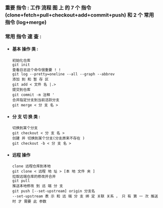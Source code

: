 ### 重要 指令 : 工作 流程 图 上 的 7 个 指令 (clone+fetch+pull+checkout+add+commit+push) 和 2 个 常用 指令 (log+merge)

### 常用 指令 速 查 :

- #### 基本 操作 类 :

  ```git
  初始化仓库
  git init
  查看日志这个命令很重要 ! ! 
  git log --pretty=oneline --all --graph --abbrev
  添加 到 和 暂 存 区
  git add < 文件 名 |.>
  提交到仓库
  git commit -m 注释 '
  合并指定分支到当前活跃分支
  git merge < 分 支 名 >
  ```

- #### 分 支 切 换 类 :

  ```
  切换到某个分支
  git checkout < 分 支 名 >
  创建 并 切换到某个分支(分支原来不存在 )
  git checkout -b < 分 支 名 >
  ```

- #### 远程 操作

  ```
  clone 远程仓库到本地
  git clone < 远程 地 址 > [本 地 文件 夹 ]
  拉取远端仓库的修改并合并
  git pull
  推送本地修改 到 远 端 分 支
  git push [--set-upstream] origin 分支名
  --set-upstream 表 示 和 远 端 分 支 绑 定 关联 关系 ， 只 有 第 一 次 推送 时 才 需要 此 参数
  ```

  